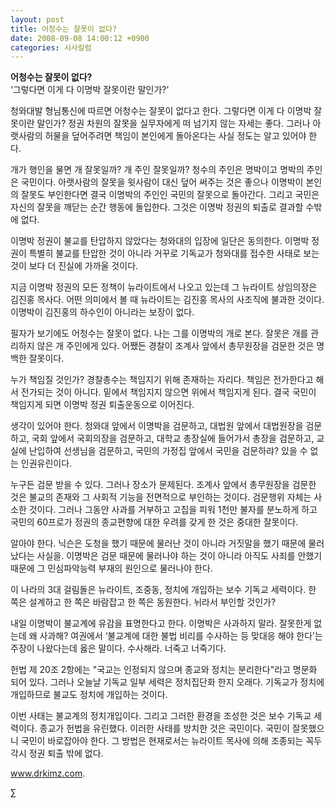 ```yaml
---
layout: post
title: 어청수는 잘못이 없다?
date: 2008-09-08 14:00:12 +0900
categories: 시사칼럼
---
```

**어청수는 잘못이 없다?**  
‘그렇다면 이게 다 이명박 잘못이란 말인가?’

청와대발 형님통신에 따르면 어청수는 잘못이 없다고 한다. 그렇다면 이게 다 이명박 잘못이란 말인가? 정권 차원의 잘못을 실무자에게 떠 넘기지 않는 자세는 좋다. 그러나 아랫사람의 허물을 덮어주려면 책임이 본인에게 돌아온다는 사실 정도는 알고 있어야 한다. 

개가 행인을 물면 개 잘못일까? 개 주인 잘못일까? 청수의 주인은 명박이고 명박의 주인은 국민이다. 아랫사람의 잘못을 윗사람이 대신 덮어 써주는 것은 좋으나 이명박이 본인의 잘못도 부인한다면 결국 이명박의 주인인 국민의 잘못으로 돌아간다. 그리고 국민은 자신의 잘못을 깨닫는 순간 행동에 돌입한다. 그것은 이명박 정권의 퇴출로 결과할 수밖에 없다. 

이명박 정권이 불교를 탄압하지 않았다는 청와대의 입장에 일단은 동의한다. 이명박 정권이 특별히 불교를 탄압한 것이 아니라 거꾸로 기독교가 청와대를 접수한 사태로 보는 것이 보다 더 진실에 가까울 것이다. 

지금 이명박 정권의 모든 정책이 뉴라이트에서 나오고 있는데 그 뉴라이트 상임의장은 김진홍 목사다. 어떤 의미에서 볼 때 뉴라이트는 김진홍 목사의 사조직에 불과한 것이다. 이명박이 김진홍의 하수인이 아니라는 보장이 없다. 

필자가 보기에도 어청수는 잘못이 없다. 나는 그를 이명박의 개로 본다. 잘못은 개를 관리하지 않은 개 주인에게 있다. 어쨌든 경찰이 조계사 앞에서 총무원장을 검문한 것은 명백한 잘못이다. 

누가 책임질 것인가? 경찰총수는 책임지기 위해 존재하는 자리다. 책임은 전가한다고 해서 전가되는 것이 아니다. 밑에서 책임지지 않으면 위에서 책임지게 된다. 결국 국민이 책임지게 되면 이명박 정권 퇴출운동으로 이어진다. 

생각이 있어야 한다. 청와대 앞에서 이명박을 검문하고, 대법원 앞에서 대법원장을 검문하고, 국회 앞에서 국회의장을 검문하고, 대학교 총장실에 들어가서 총장을 검문하고, 교실에 난입하여 선생님을 검문하고, 국민의 가정집 앞에서 국민을 검문하랴? 있을 수 없는 인권유린이다. 

누구든 검문 받을 수 있다. 그러나 장소가 문제된다. 조계사 앞에서 총무원장을 검문한 것은 불교의 존재와 그 사회적 기능을 전면적으로 부인하는 것이다. 검문행위 자체는 사소한 것이다. 그러나 그동안 사과를 거부하고 고집을 피워 1천만 불자를 분노하게 하고 국민의 60프로가 정권의 종교편향에 대한 우려를 갖게 한 것은 중대한 잘못이다. 

알아야 한다. 닉슨은 도청을 했기 때문에 물러난 것이 아니라 거짓말을 했기 때문에 물러났다는 사실을. 이명박은 검문 때문에 물러나야 하는 것이 아니라 아직도 사죄를 안했기 때문에 그 민심파악능력 부재의 원인으로 물러나야 한다. 

이 나라의 3대 걸림돌은 뉴라이트, 조중동, 정치에 개입하는 보수 기독교 세력이다. 한 쪽은 설계하고 한 쪽은 바람잡고 한 쪽은 동원한다. 뉘라서 부인할 것인가? 

내일 이명박이 불교계에 유감을 표명한다고 한다. 이명박은 사과하지 말라. 잘못한게 없는데 왜 사과해? 여권에서 ‘불교계에 대한 불법 비리를 수사하는 등 맞대응 해야 한다’는 주장이 나왔다는데 옳은 말이다. 수사해라. 너죽고 너죽기다. 

헌법 제 20조 2항에는 "국교는 인정되지 않으며 종교와 정치는 분리한다"라고 명문화 되어 있다. 그러나 오늘날 기독교 일부 세력은 정치집단화 한지 오래다. 기독교가 정치에 개입하므로 불교도 정치에 개입하는 것이다. 

이번 사태는 불교계의 정치개입이다. 그리고 그러한 환경을 조성한 것은 보수 기독교 세력이다. 종교가 헌법을 유린했다. 이러한 사태를 방치한 것은 국민이다. 국민이 잘못했으니 국민이 바로잡아야 한다. 그 방법은 현재로서는 뉴라이트 목사에 의해 조종되는 꼭두각시 정권 퇴출 밖에 없다. 

www.drkimz.com.

∑